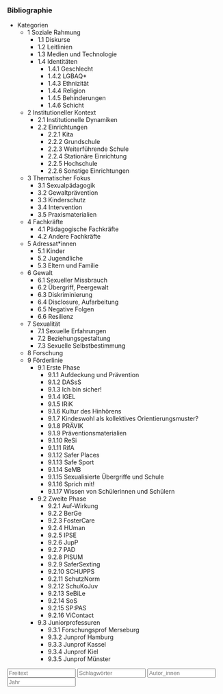 ### Bibliographie

<!--<span class="dropdownx"><button class="btn btn-default dropdown-toggle" type="button" data-toggle="dropdown">Kategorien <span class="caret"></span></button> <ul class="dropdown-menu" id="droppit"> </span>-->
<div class="btn-group">
<nav class="btn btn-default dropdown-toggle">
<ul class="cathy">
<li class="cathy"><a class="cathy" onclick="">Kategorien</a>
<ul class="cathy">
<li class="cathy">
<a class="cathy" onclick="showCat('1 Soziale Rahmung')">1 Soziale Rahmung</a>
<ul class="cathy">
<li class="cathy"><a class="cathy final" onclick="showCat('1.1 Diskurse')">1.1 Diskurse</a></li>
<li class="cathy"><a class="cathy final" onclick="showCat('1.2 Leitlinien')">1.2 Leitlinien</a></li>
<li class="cathy"><a class="cathy final" onclick="showCat('1.3 Medien und Technologie')">1.3 Medien und Technologie</a></li>
<li class="cathy"><a class="cathy" onclick="showCat('1.4 Identitäten')">1.4 Identitäten</a>
<ul class="cathy">
<li class="cathy"><a class="cathy final" onclick="showCat('1.4.1 Geschlecht')">1.4.1 Geschlecht</a></li>
<li class="cathy"><a class="cathy final" onclick="showCat('1.4.2 LGBAQ*')">1.4.2 LGBAQ*</a></li>
<li class="cathy"><a class="cathy final" onclick="showCat('1.4.3 Ethnizität')">1.4.3 Ethnizität</a></li>
<li class="cathy"><a class="cathy final" onclick="showCat('1.4.4 Religion')">1.4.4 Religion</a></li>
<li class="cathy"><a class="cathy final" onclick="showCat('1.4.5 Behinderungen')">1.4.5 Behinderungen</a></li>
<li class="cathy"><a class="cathy final" onclick="showCat('1.4.6 Schicht')">1.4.6 Schicht</a></li>
</ul>
</li>
</ul>
</li>
<li class="cathy">
<a class="cathy" onclick="showCat('2 Institutioneller Kontext')">2 Institutioneller Kontext</a>
<ul class="cathy">
<li class="cathy"><a class="cathy final" onclick="showCat('2.1 Institutionelle Dynamiken')">2.1 Institutionelle Dynamiken</a></li>
<li class="cathy"><a class="cathy" onclick="showCat('2.2 Einrichtungen')">2.2 Einrichtungen</a>
<ul class="cathy">
<li class="cathy"><a class="cathy final" onclick="showCat('2.2.1 Kita')">2.2.1 Kita</a></li>
<li class="cathy"><a class="cathy final" onclick="showCat('2.2.2 Grundschule')">2.2.2 Grundschule</a></li>
<li class="cathy"><a class="cathy" onclick="showCat('2.2.3 Weiterführende Schule')">2.2.3 Weiterführende Schule</a></li>                    
<li class="cathy"><a class="cathy final" onclick="showCat('2.2.4 Stationäre Einrichtung')">2.2.4 Stationäre Einrichtung</a></li>
<li class="cathy"><a class="cathy final" onclick="showCat('2.2.5 Hochschule')">2.2.5 Hochschule</a></li>
<li class="cathy"><a class="cathy final" onclick="showCat('2.2.6 Sonstige Einrichtungen')">2.2.6 Sonstige Einrichtungen</a></li>
</ul>
</li>
</ul>
</li>
<li class="cathy"><a class="cathy" onclick="showCat('3 Thematischer Fokus')">3 Thematischer Fokus</a>
<ul class="cathy">
<li class="cathy"><a class="cathy" onclick="showCat('3.1 Sexualpädagogik')">3.1 Sexualpädagogik</a></li>
<li class="cathy"><a class="cathy" onclick="showCat('3.2 Gewaltprävention')">3.2 Gewaltprävention</a></li>
<li class="cathy"><a class="cathy" onclick="showCat('3.3 Kinderschutz')">3.3 Kinderschutz</a></li>
<li class="cathy"><a class="cathy" onclick="showCat('3.4 Intervention')">3.4 Intervention</a></li>    
<li class="cathy"><a class="cathy" onclick="showCat('3.5 Praxismaterialien')">3.5 Praxismaterialien</a></li>    
</ul>
</li>
<li class="cathy"><a class="cathy" onclick="showCat('4 Fachkräfte')">4 Fachkräfte</a>
<ul class="cathy">
<li class="cathy"><a class="cathy final" onclick="showCat('4.1 Pädagogische Fachkräfte')">4.1 Pädagogische Fachkräfte</a></li>
<li class="cathy"><a class="cathy final" onclick="showCat('4.2 Andere Fachkräfte')">4.2 Andere Fachkräfte</a></li>
</ul>
</li>
<li class="cathy">
<a class="cathy" onclick="showCat('5 Adressat*innen')">5 Adressat*innen</a>
<ul class="cathy">
<li class="cathy"><a class="cathy final" onclick="showCat('5.1 Kinder')">5.1 Kinder</a></li>
<li class="cathy"><a class="cathy final" onclick="showCat('5.2 Jugendliche')">5.2 Jugendliche</a></li>
<li class="cathy"><a class="cathy final" onclick="showCat('5.3 Eltern und Familie')">5.3 Eltern und Familie</a></li>
</ul>
</li>
<li class="cathy"><a class="cathy" onclick="showCat('6 Gewalt')">6 Gewalt</a>
<ul class="cathy">
<li class="cathy"><a class="cathy final" onclick="showCat('6.1 Sexueller Missbrauch')">6.1 Sexueller Missbrauch</a></li>
<li class="cathy"><a class="cathy final" onclick="showCat('6.2 Übergriff, Peergewalt')">6.2 Übergriff, Peergewalt</a></li>
<li class="cathy"><a class="cathy final" onclick="showCat('6.3 Diskriminierung')">6.3 Diskriminierung</a></li>
<li class="cathy"><a class="cathy final" onclick="showCat('6.4 Disclosure, Aufarbeitung')">6.4 Disclosure, Aufarbeitung</a></li>
<li class="cathy"><a class="cathy final" onclick="showCat('6.5 Negative Folgen')">6.5 Negative Folgen</a></li>
<li class="cathy"><a class="cathy final" onclick="showCat('6.6 Resilienz')">6.6 Resilienz</a></li>
</ul>
</li>
<li class="cathy"><a class="cathy" onclick="showCat('7 Sexualität')">7 Sexualität</a>
<ul class="cathy">
<li class="cathy"><a class="cathy final" onclick="showCat('7.1 Sexuelle Erfahrungen')">7.1 Sexuelle Erfahrungen</a></li>
<li class="cathy"><a class="cathy final" onclick="showCat('7.2 Beziehungsgestaltung')">7.2 Beziehungsgestaltung</a></li>
<li class="cathy"><a class="cathy final" onclick="showCat('7.3 Sexuelle Selbstbestimmung')">7.3 Sexuelle Selbstbestimmung</a></li>
</ul>
</li>
<li class="cathy">
<a class="cathy final" onclick="showCat('8 Forschung')">8 Forschung</a></li>
</li>
</li>
<li class="cathy">
<a class="cathy" onclick="showCat('9 Förderlinie')">9 Förderlinie</a>
<ul class="cathy">
<li class="cathy"><a class="cathy" onclick="showCat('9.1 Erste Phase')">9.1 Erste Phase</a>
<ul class="cathy">
<li class="cathy"><a class="cathy final" onclick="showCat('9.1.1 Aufdeckung und Prävention')">9.1.1 Aufdeckung und Prävention</a></li>
<li class="cathy"><a class="cathy final" onclick="showCat('9.1.2 DASsS')">9.1.2 DASsS</a></li>
<li class="cathy"><a class="cathy final" onclick="showCat('9.1.3 Ich bin sicher!')">9.1.3 Ich bin sicher!</a></li>
<li class="cathy"><a class="cathy final" onclick="showCat('9.1.4 IGEL')">9.1.4 IGEL</a></li>
<li class="cathy"><a class="cathy final" onclick="showCat('9.1.5 IRiK')">9.1.5 IRiK</a></li>
<li class="cathy"><a class="cathy final" onclick="showCat('9.1.6 Kultur des Hinhörens')">9.1.6 Kultur des Hinhörens</a></li>
<li class="cathy"><a class="cathy final" onclick="showCat('9.1.7 Kindeswohl als kollektives Orientierungsmuster?')">9.1.7 Kindeswohl als kollektives Orientierungsmuster?</a></li>
<li class="cathy"><a class="cathy final" onclick="showCat('9.1.8 PRÄVIK')">9.1.8 PRÄVIK</a></li>
<li class="cathy"><a class="cathy final" onclick="showCat('9.1.9 Präventionsmaterialien')">9.1.9 Präventionsmaterialien</a></li>
<li class="cathy"><a class="cathy final" onclick="showCat('9.1.10 ReSi')">9.1.10 ReSi</a></li>
<li class="cathy"><a class="cathy final" onclick="showCat('9.1.11 RifA')">9.1.11 RifA</a></li>
<li class="cathy"><a class="cathy final" onclick="showCat('9.1.12 Safer Places')">9.1.12 Safer Places</a></li>
<li class="cathy"><a class="cathy final" onclick="showCat('9.1.13 Safe Sport')">9.1.13 Safe Sport</a></li>
<li class="cathy"><a class="cathy final" onclick="showCat('9.1.14 SeMB')">9.1.14 SeMB</a></li>
<li class="cathy"><a class="cathy final" onclick="showCat('9.1.15 Sexualisierte Übergriffe und Schule')">9.1.15 Sexualisierte Übergriffe und Schule</a></li>
<li class="cathy"><a class="cathy final" onclick="showCat('9.1.16 Sprich mit!')">9.1.16 Sprich mit!</a></li>
<li class="cathy"><a class="cathy final" onclick="showCat('9.1.17 Wissen von Schülerinnen und Schülern')">9.1.17 Wissen von Schülerinnen und Schülern</a></li>
</ul>
<li class="cathy"><a class="cathy" onclick="showCat('9.2 Zweite Phase')">9.2 Zweite Phase</a>
<ul class="cathy">
<li class="cathy"><a class="cathy final" onclick="showCat('9.2.1 Auf-Wirkung')">9.2.1 Auf-Wirkung</a></li>
<li class="cathy"><a class="cathy final" onclick="showCat('9.2.2 BerGE')">9.2.2 BerGe</a></li>
<li class="cathy"><a class="cathy final" onclick="showCat('9.2.3 FosterCare')">9.2.3 FosterCare</a></li>
<li class="cathy"><a class="cathy final" onclick="showCat('9.2.4 HUman')">9.2.4 HUman</a></li>
<li class="cathy"><a class="cathy final" onclick="showCat('9.2.5 IPSE')">9.2.5 IPSE</a></li>
<li class="cathy"><a class="cathy final" onclick="showCat('9.2.6 JupP')">9.2.6 JupP</a></li>
<li class="cathy"><a class="cathy final" onclick="showCat('9.2.7 PAD')">9.2.7 PAD</a></li>
<li class="cathy"><a class="cathy final" onclick="showCat('9.2.8 PISUM')">9.2.8 PISUM</a></li>
<li class="cathy"><a class="cathy final" onclick="showCat('9.2.9 SaferSexting')">9.2.9 SaferSexting</a></li>
<li class="cathy"><a class="cathy final" onclick="showCat('9.2.10 SCHUPPS')">9.2.10 SCHUPPS</a></li>
<li class="cathy"><a class="cathy final" onclick="showCat('9.2.11 SchutzNorm')">9.2.11 SchutzNorm</a></li>
<li class="cathy"><a class="cathy final" onclick="showCat('9.2.12 SchuKoJuv')">9.2.12 SchuKoJuv</a></li>
<li class="cathy"><a class="cathy final" onclick="showCat('9.2.13 SeBiLe')">9.2.13 SeBiLe</a></li>
<li class="cathy"><a class="cathy final" onclick="showCat('9.2.14 SoS')">9.2.14 SoS</a></li>
<li class="cathy"><a class="cathy final" onclick="showCat('9.2.15 SP:PAS')">9.2.15 SP:PAS</a></li>
<li class="cathy"><a class="cathy final" onclick="showCat('9.2.16 ViContact')">9.2.16 ViContact</a></li>
</ul>
<li class="cathy"><a class="cathy" onclick="showCat('9.3 Juniorprofessuren')">9.3 Juniorprofessuren</a>
<ul class="cathy">
<li class="cathy"><a class="cathy final" onclick="showCat('9.3.1 Forschungsprof Merseburg')">9.3.1 Forschungsprof Merseburg</a></li>
<li class="cathy"><a class="cathy final" onclick="showCat('9.3.2 Junprof Hamburg')">9.3.2 Junprof Hamburg</a></li>
<li class="cathy"><a class="cathy final" onclick="showCat('9.3.3 Junprof Kassel')">9.3.3 Junprof Kassel</a></li>
<li class="cathy"><a class="cathy final" onclick="showCat('9.3.4 Junprof Kiel')">9.3.4 Junprof Kiel</a></li>
<li class="cathy"><a class="cathy final" onclick="showCat('9.3.5 Junprof Münster')">9.3.5 Junprof Münster</a></li>
</ul>
</li>
</li>      
</ul>
</nav>
<input type="text" class="form-control textfield" style="width:160px;display:inline" onkeyup="filter('freetext');" id="freetext" placeholder="Freitext" />
<input type="text" class="form-control textfield" style="width:160px;display:inline" id="keyword" placeholder="Schlagwörter" />
<input type="text" class="form-control textfield" style="width:160px;display:inline" onkeyup="filter('author');" id="author" placeholder="Autor_innen" />
<input type="text" class="form-control textfield" style="width:160px;display:inline" onkeyup="filter('year');" id="year" placeholder="Jahr" /></div>

<div id="bibliography"></div>
